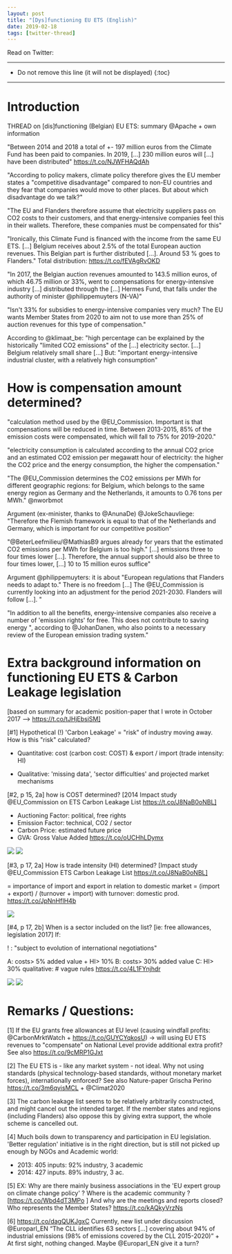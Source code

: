 ```yaml
---
layout: post
title: "[Dys]functioning EU ETS (English)"
date: 2019-02-18
tags: [twitter-thread]
---
```


Read on Twitter: <a href="http://bit.ly/2J1NopL" target="_blank"><i class="fab fa-twitter-square fa-1x" title="twitter-thread"></i></a> 

-----
* Do not remove this line (it will not be displayed)
{:toc}
-----

# Introduction

THREAD on [dis]functioning (Belgian) EU ETS: summary @Apache + own information

"Between 2014 and 2018 a total of +- 197 million euros from the Climate Fund has been paid to companies. In 2019, [...] 230 million euros will [...] have been distributed" https://t.co/NJWFHAQdAh

"According to policy makers, climate policy therefore gives the EU member states a "competitive disadvantage" compared to non-EU countries and they fear that companies would move to other places. But about which disadvantage do we talk?"

"The EU and Flanders therefore assume that electricity suppliers pass on CO2 costs to their customers, and that energy-intensive companies feel this in their wallets. Therefore, these companies must be compensated for this"

"Ironically, this Climate Fund is financed with the income from the same EU ETS. [...] Belgium receives about 2.5% of the total European auction revenues. This Belgian part is further distributed [...]. Around 53 % goes to Flanders." Total distribution: https://t.co/fEVAgRvOKD

"In 2017, the Belgian auction revenues amounted to 143.5 million euros, of which 46.75 million or 33%, went to compensations for energy-intensive industry [...] distributed through the [...] Hermes Fund, that falls under the authority of minister @philippemuyters (N-VA)"

"Isn't 33% for subsidies to energy-intensive companies very much? The EU wants Member States from 2020 to aim not to use more than 25% of auction revenues for this type of compensation."

According to @klimaat_be: "high percentage can be explained by the historically "limited CO2 emissions" of the [...] electricity sector. [...] Belgium relatively small share [...] But: "important energy-intensive industrial cluster, with a relatively high consumption"

# How is compensation amount determined?

"calculation method used by the @EU_Commission. Important is that compensations will be reduced in time. Between 2013-2015, 85% of the emission costs were compensated, which will fall to 75% for 2019-2020."

"electricity consumption is calculated according to the annual CO2 price and an estimated CO2 emission per megawatt hour of electricity: the higher the CO2 price and the energy consumption, the higher the compensation."

"The @EU_Commission determines the CO2 emissions per MWh for different geographic regions: for Belgium, which belongs to the same energy region as Germany and the Netherlands, it amounts to 0.76 tons per MWh." @nworbmot

Argument (ex-minister, thanks to @AnunaDe) @JokeSchauvliege: "Therefore the Flemish framework is equal to that of the Netherlands and Germany, which is important for our competitive position"

"@BeterLeefmilieu/@MathiasB9 argues already for years that the estimated CO2 emissions per MWh for Belgium is too high." [...] emissions three to four times lower [...]. Therefore, the annual support should also be three to four times lower, [...] 10 to 15 million euros suffice"

Argument @philippemuyters: it is about "European regulations that Flanders needs to adapt to." There is no freedom [...] The @EU_Commission is currently looking into an adjustment for the period 2021-2030. Flanders will follow [...]. "

"In addition to all the benefits, energy-intensive companies also receive a number of 'emission rights' for free. This does not contribute to saving energy ", according to @JohanDanen, who also points to a necessary review of the European emission trading system."

# Extra background information on functioning EU ETS &amp; Carbon Leakage legislation

[based on summary for academic position-paper that I wrote in October 2017 --&gt; https://t.co/tJHjEbsiSM]

[#1] Hypothetical (!) 'Carbon Leakage' = "risk" of industry moving away. How is this "risk" calculated?

- Quantitative: cost (carbon cost: COST) &amp; export / import (trade intensity: HI)

- Qualitative: 'missing data', 'sector difficulties' and projected market mechanisms

[#2, p 15, 2a] how is COST determined? [2014 Impact study @EU_Commission on ETS Carbon Leakage List https://t.co/J8NaB0oNBL]

- Auctioning Factor: political, free rights
- Emission Factor: technical, CO2 / sector
- Carbon Price: estimated future price
- GVA: Gross Value Added https://t.co/oUCHhLDymx

<img class='twimg' style='max-width: 100%' src='http://pbs.twimg.com/media/DzsyT5mX4AAoOI1.jpg'/>


<img class='twimg' style='max-width: 100%' src='http://pbs.twimg.com/media/DzsyT6zXQAAZs6F.jpg'/>


[#3, p 17, 2a] How is trade intensity (HI) determined? [Impact study @EU_Commission ETS Carbon Leakage List https://t.co/J8NaB0oNBL]

= importance of import and export in relation to domestic market
= (import + export) / (turnover + import) with turnover: domestic prod. https://t.co/JpNnHfIH4b

<img class='twimg' style='max-width: 100%' src='http://pbs.twimg.com/media/DzsyYnMWkAAWZqD.jpg'/>


[#4, p 17, 2b] When is a sector included on the list? [ie: free allowances, legislation 2017] If:

! : "subject to evolution of international negotiations"

A: costs&gt; 5% added value + HI&gt; 10%
B: costs&gt; 30% added value
C: HI&gt; 30%
qualitative: # vague rules https://t.co/4L1FYnjhdr

<img class='twimg' style='max-width: 100%' src='http://pbs.twimg.com/media/DzsyeugW0AI4RlP.jpg'/>


<img class='twimg' style='max-width: 100%' src='http://pbs.twimg.com/media/Dzsyew5WoAIHGr2.jpg'/>


#  Remarks / Questions:

[1] If the EU grants free allowances at EU level (causing windfall profits: @CarbonMrktWatch + https://t.co/GUYCYqkosU) -&gt; will using EU ETS revenues to "compensate" on National Level provide additional extra profit? See also https://t.co/9cMRP1GJxt

[2] The EU ETS is - like any market system - not ideal. Why not using standards (physical technology-based standards, without monetary market forces), internationally enforced? See also Nature-paper Grischa Perino https://t.co/3m6qyisMCL + @Climat2020

[3] The carbon leakage list seems to be relatively arbitrarily constructed, and might cancel out the intended target. If the member states and regions (including Flanders) also oppose this by giving extra support, the whole scheme is cancelled out.

[4] Much boils down to transparency and participation in EU legislation. 'Better regulation' initiative is in the right direction, but is still not picked up enough by NGOs and Academic world:

* 2013: 405 inputs: 92% industry, 3 academic
* 2014: 427 inputs. 89% industry, 3 ac.

[5] EX: Why are there mainly business associations in the 'EU expert group on climate change policy' ? Where is the academic community ? [https://t.co/Wbd4dT3MPo ] And why are the meetings and reports closed? Who represents the Member States? https://t.co/kAQkyVrzNs

[6] https://t.co/dagQUKJgxC Currently, new list under discussion @Europarl_EN “The CLL identifies 63 sectors [...] covering about 94% of industrial emissions (98% of emissions covered by the CLL 2015-2020)” + At first sight, nothing changed. Maybe @Europarl_EN give it a turn?



